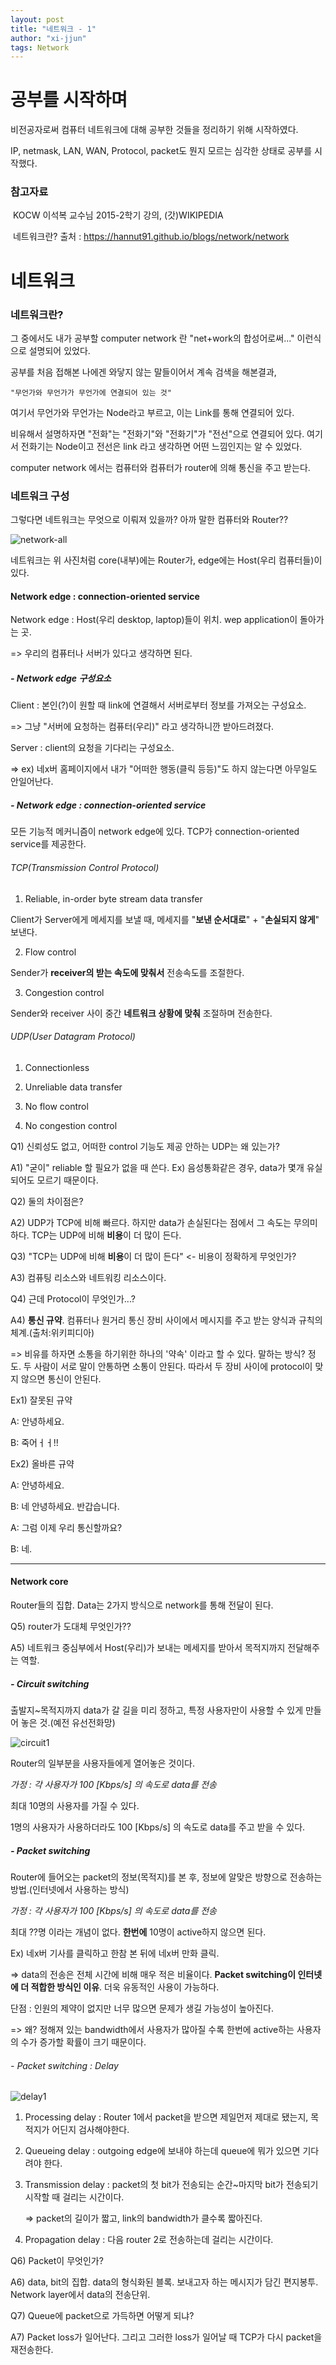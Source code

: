 ```yaml
---
layout: post
title: "네트워크 - 1"
author: "xi-jjun"
tags: Network
---
```


# 공부를 시작하며

비전공자로써 컴퓨터 네트워크에 대해 공부한 것들을 정리하기 위해 시작하였다. 

IP, netmask, LAN, WAN, Protocol, packet도 뭔지 모르는 심각한 상태로 공부를 시작했다.

### 	참고자료

​		KOCW 이석복 교수님 2015-2학기 강의, (갓)WIKIPEDIA

​		네트워크란? 출처 : https://hannut91.github.io/blogs/network/network



# 네트워크

### 	네트워크란? 

그 중에서도 내가 공부할 computer network 란 "net+work의 합성어로써..." 이런식으로 설명되어 있었다. 

공부를 처음 접해본 나에겐 와닿지 않는 말들이어서 계속 검색을 해본결과,

	"무언가와 무언가가 무언가에 연결되어 있는 것"

여기서 무언가와 무언가는 Node라고 부르고, 이는 Link를 통해 연결되어 있다. 

비유해서 설명하자면 "전화"는 "전화기"와 "전화기"가 "전선"으로 연결되어 있다. 여기서 전화기는 Node이고 전선은 link 라고 생각하면 어떤 느낌인지는 알 수 있었다. 

computer network 에서는 컴퓨터와 컴퓨터가 router에 의해 통신을 주고 받는다.



### 네트워크 구성

그렇다면 네트워크는 무엇으로 이뤄져 있을까? 아까 말한 컴퓨터와 Router??

![network-all](https://github.com/xi-jjun/xi-jjun.github.io/blob/master/_posts/network/img/network-all.png?raw=True)

네트워크는 위 사진처럼 core(내부)에는 Router가, edge에는 Host(우리 컴퓨터들)이 있다.



#### Network edge : connection-oriented service

Network edge : Host(우리 desktop, laptop)들이 위치. wep application이 돌아가는 곳.

=> 우리의 컴퓨터나 서버가 있다고 생각하면 된다.



##### - Network edge 구성요소

Client : 본인(?)이 원할 때 link에 연결해서 서버로부터 정보를 가져오는 구성요소.

=> 그냥 "서버에 요청하는 컴퓨터(우리)" 라고 생각하니깐 받아드려졌다.

Server : client의 요청을 기다리는 구성요소. 

=> ex) 네x버 홈페이지에서 내가 "어떠한 행동(클릭 등등)"도 하지 않는다면 아무일도 안일어난다.



##### - Network edge : connection-oriented service

모든 기능적 메커니즘이 network edge에 있다. TCP가 connection-oriented service를 제공한다.



###### TCP(Transmission Control Protocol)

1) Reliable, in-order byte stream data transfer

Client가 Server에게 메세지를 보낼 때, 메세지를 "**보낸 순서대로**" + "**손실되지 않게**" 보낸다.

2) Flow control

Sender가 **receiver의 받는 속도에 맞춰서** 전송속도를 조절한다.

3) Congestion control

Sender와 receiver 사이 중간 **네트워크 상황에 맞춰** 조절하며 전송한다.



###### UDP(User Datagram Protocol)

1) Connectionless

2) Unreliable data transfer

3) No flow control

4) No congestion control



Q1) 신뢰성도 없고, 어떠한 control 기능도 제공 안하는 UDP는 왜 있는가?

A1) "굳이" reliable 할 필요가 없을 때 쓴다. Ex) 음성통화같은 경우, data가 몇개 유실 되어도 모르기 때문이다.



Q2) 둘의 차이점은?

A2) UDP가 TCP에 비해 빠르다. 하지만 data가 손실된다는 점에서 그 속도는 무의미하다. TCP는 UDP에 비해 **비용**이 더 많이 든다.



Q3) "TCP는 UDP에 비해 **비용**이 더 많이 든다" <- 비용이 정확하게 무엇인가?

A3) 컴퓨팅 리소스와 네트워킹 리소스이다.



Q4) 근데 Protocol이 무엇인가...?

A4) **통신 규약**. 컴퓨터나 원거리 통신 장비 사이에서 메시지를 주고 받는 양식과 규칙의 체계.(출처:위키피디아)

=> 비유를 하자면 소통을 하기위한 하나의 '약속' 이라고 할 수 있다. 말하는 방식? 정도. 두 사람이 서로 말이 안통하면 소통이 안된다. 따라서 두 장비 사이에 protocol이 맞지 않으면 통신이 안된다.

Ex1) 잘못된 규약

A: 안녕하세요.

B: 죽어ㅓㅓ!!

Ex2) 올바른 규약

A: 안녕하세요.

B: 네 안녕하세요. 반갑습니다.

A: 그럼 이제 우리 통신할까요?

B: 네.

<hr>

#### Network core

Router들의 집합. Data는 2가지 방식으로 network를 통해 전달이 된다.

Q5) router가 도대체 무엇인가??

A5) 네트워크 중심부에서 Host(우리)가 보내는 메세지를 받아서 목적지까지 전달해주는 역할.



##### - Circuit switching

출발지~목적지까지 data가 갈 길을 미리 정하고, 특정 사용자만이 사용할 수 있게 만들어 놓은 것.(예전 유선전화망)

![circuit1](https://github.com/xi-jjun/xi-jjun.github.io/blob/master/_posts/network/img/circuit1.png?raw=True)

Router의 일부분을 사용자들에게 열어놓은 것이다.

*가정 : 각 사용자가 100 [Kbps/s] 의 속도로 data를 전송*

최대 10명의 사용자를 가질 수 있다.

1명의 사용자가 사용하더라도 100 [Kbps/s] 의 속도로 data를 주고 받을 수 있다.



##### - Packet switching

Router에 들어오는 packet의 정보(목적지)를 본 후, 정보에 알맞은 방향으로 전송하는 방법.(인터넷에서 사용하는 방식)

*가정 : 각 사용자가 100 [Kbps/s] 의 속도로 data를 전송*

최대 ??명 이라는 개념이 없다. **한번에** 10명이 active하지 않으면 된다.

Ex) 네x버 기사를 클릭하고 한참 본 뒤에 네x버 만화 클릭. 

=> data의 전송은 전체 시간에 비해 매우 적은 비율이다. **Packet switching이 인터넷에 더 적합한 방식인 이유**. 더욱 유동적인 사용이 가능하다.

단점 : 인원의 제약이 없지만 너무 많으면 문제가 생길 가능성이 높아진다.

=> 왜? 정해져 있는 bandwidth에서 사용자가 많아질 수록 한번에 active하는 사용자의 수가 증가할 확률이 크기 때문이다.



###### - Packet switching  : Delay

![delay1](https://github.com/xi-jjun/xi-jjun.github.io/blob/master/_posts/network/img/delay1.png?raw=True)

1. Processing delay : Router 1에서 packet을 받으면 제일먼저 제대로 됐는지, 목적지가 어딘지 검사해야한다.

2. Queueing delay : outgoing edge에 보내야 하는데 queue에 뭐가 있으면 기다려야 한다.

3. Transmission delay : packet의 첫 bit가 전송되는 순간~마지막 bit가 전송되기 시작할 때 걸리는 시간이다.

   => packet의 길이가 짧고, link의 bandwidth가 클수록 짧아진다.

4. Propagation delay : 다음 router 2로 전송하는데 걸리는 시간이다.

   

Q6) Packet이 무엇인가?

A6) data, bit의 집합. data의 형식화된 블록. 보내고자 하는 메시지가 담긴 편지봉투. Network layer에서 data의 전송단위.



Q7) Queue에 packet으로 가득하면 어떻게 되냐?

A7) Packet loss가 일어난다. 그리고 그러한 loss가 일어날 때 TCP가 다시 packet을 재전송한다.